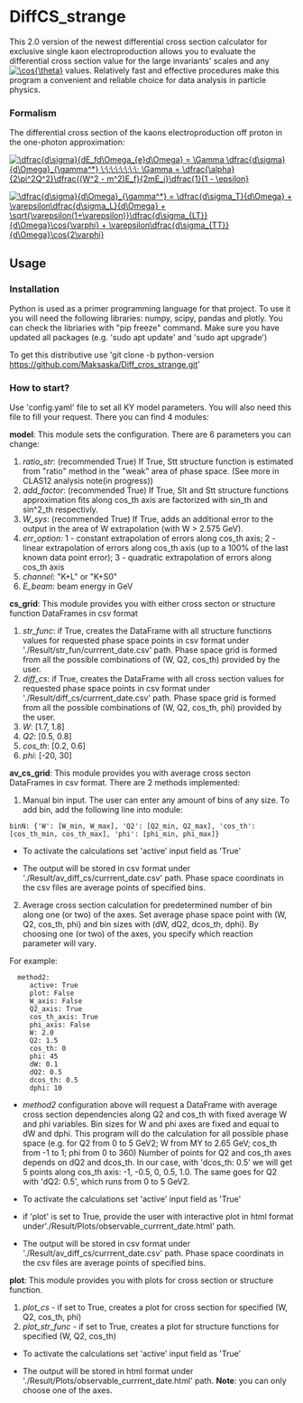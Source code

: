 # DiffCS_strange

This 2.0 version of the newest differential cross section calculator for exclusive single kaon electroproduction allows you to evaluate the differential cross section value for the large invariants' scales and any <a href="https://www.codecogs.com/eqnedit.php?latex=\cos{\theta}" target="_blank"><img src="https://latex.codecogs.com/gif.latex?\cos{\theta}" title="\cos{\theta}" /></a> values. Relatively fast and effective procedures make this program a convenient and reliable choice for data analysis in particle physics.

### Formalism 
The differential cross section of the kaons electroproduction off proton in the one-photon approximation:

<a href="https://www.codecogs.com/eqnedit.php?latex=\dfrac{d\sigma}{dE_fd\Omega_{e}d\Omega}&space;=&space;\Gamma&space;\dfrac{d\sigma}{d\Omega}_{\gamma^*}&space;\;\;\;\;\;\;\;\;&space;\Gamma&space;=&space;\dfrac{\alpha}{2\pi^2Q^2}\dfrac{(W^2&space;-&space;m^2)E_f}{2mE_i}\dfrac{1}{1&space;-&space;\epsilon}" target="_blank"><img src="https://latex.codecogs.com/gif.latex?\dfrac{d\sigma}{dE_fd\Omega_{e}d\Omega}&space;=&space;\Gamma&space;\dfrac{d\sigma}{d\Omega}_{\gamma^*}&space;\;\;\;\;\;\;\;\;&space;\Gamma&space;=&space;\dfrac{\alpha}{2\pi^2Q^2}\dfrac{(W^2&space;-&space;m^2)E_f}{2mE_i}\dfrac{1}{1&space;-&space;\epsilon}" title="\dfrac{d\sigma}{dE_fd\Omega_{e}d\Omega} = \Gamma \dfrac{d\sigma}{d\Omega}_{\gamma^*} \;\;\;\;\;\;\;\; \Gamma = \dfrac{\alpha}{2\pi^2Q^2}\dfrac{(W^2 - m^2)E_f}{2mE_i}\dfrac{1}{1 - \epsilon}" /></a>

<a href="https://www.codecogs.com/eqnedit.php?latex=\dfrac{d\sigma}{d\Omega}_{\gamma^*}&space;=&space;\dfrac{d\sigma_T}{d\Omega}&space;&plus;&space;\varepsilon\dfrac{d\sigma_L}{d\Omega}&space;&plus;&space;\sqrt{\varepsilon(1&plus;\varepsilon)}\dfrac{d\sigma_{LT}}{d\Omega}\cos{\varphi}&space;&plus;&space;\varepsilon\dfrac{d\sigma_{TT}}{d\Omega}\cos{2\varphi}" target="_blank"><img src="https://latex.codecogs.com/gif.latex?\dfrac{d\sigma}{d\Omega}_{\gamma^*}&space;=&space;\dfrac{d\sigma_T}{d\Omega}&space;&plus;&space;\varepsilon\dfrac{d\sigma_L}{d\Omega}&space;&plus;&space;\sqrt{\varepsilon(1&plus;\varepsilon)}\dfrac{d\sigma_{LT}}{d\Omega}\cos{\varphi}&space;&plus;&space;\varepsilon\dfrac{d\sigma_{TT}}{d\Omega}\cos{2\varphi}" title="\dfrac{d\sigma}{d\Omega}_{\gamma^*} = \dfrac{d\sigma_T}{d\Omega} + \varepsilon\dfrac{d\sigma_L}{d\Omega} + \sqrt{\varepsilon(1+\varepsilon)}\dfrac{d\sigma_{LT}}{d\Omega}\cos{\varphi} + \varepsilon\dfrac{d\sigma_{TT}}{d\Omega}\cos{2\varphi}" /></a>

## Usage

### Installation

Python is used as a primer programming language for that project. To use it you will need the following libraries: numpy, scipy, pandas and plotly. You can check the libriaries with "pip freeze" command. Make sure you have updated all packages (e.g. 'sudo apt update' and 'sudo apt upgrade')

To get this distributive use 'git clone -b python-version https://github.com/Maksaska/Diff_cros_strange.git'

### How to start?

Use 'config.yaml' file to set all KY model parameters. You will also need this file to fill your request. There you can find 4 modules:

**model**: This module sets the configuration. There are 6 parameters you can change:

  1. _ratio_str_: (recommended True) If True, Stt structure function is estimated from "ratio" method in the "weak" area of phase space. (See more in CLAS12 analysis note(in progress))
  2. _add_factor_: (recommended True) If True, Slt and Stt structure functions approximation fits along cos_th axis are factorized with sin_th and sin^2_th respectivly.
  3. _W_sys_: (recommended True) If True, adds an additional error to the output in the area of W extrapolation (with W > 2.575 GeV).
  4. _err_option_: 1 - constant extrapolation of errors along cos_th axis; 2 - linear extrapolation of errors along cos_th axis (up to a 100% of the last known data point error); 3 - quadratic extrapolation of errors along cos_th axis
  5. _channel_: "K+L" or "K+S0"
  6. _E_beam_: beam energy in GeV
  
**cs_grid**: This module provides you with either cross secton or structure function DataFrames in csv format

  1. _str_func_: if True, creates the DataFrame with all structure functions values for requested phase space points in csv format under './Result/str_fun/currrent_date.csv' path. Phase space grid is formed from all the possible combinations of (W, Q2, cos_th) provided by the user.
  2. _diff_cs_: if True, creates the DataFrame with all cross section values for requested phase space points in csv format under './Result/diff_cs/currrent_date.csv' path. Phase space grid is formed from all the possible combinations of (W, Q2, cos_th, phi) provided by the user.
  3. _W_: [1.7, 1.8]
  4. _Q2_: [0.5, 0.8]
  5. _cos_th_: [0.2, 0.6]
  6. _phi_: [-20, 30] 

**av_cs_grid**: This module provides you with average cross secton DataFrames in csv format. There are 2 methods implemented:

  1. Manual bin input. The user can enter any amount of bins of any size. To add bin, add the following line into module:
    
    binN: {'W': [W_min, W_max], 'Q2': [Q2_min, Q2_max], 'cos_th': [cos_th_min, cos_th_max], 'phi': [phi_min, phi_max]}
    
* To activate the calculations set 'active' input field as 'True' 
    
* The output will be stored in csv format under './Result/av_diff_cs/currrent_date.csv' path. Phase space coordinats in the csv files are average points of specified bins.
    
 2. Average cross section calculation for predetermined number of bin along one (or two) of the axes. Set average phase space point with (W, Q2, cos_th, phi) and bin sizes with (dW, dQ2, dcos_th, dphi). By choosing one (or two) of the axes, you specify which reaction parameter will vary. 
  
  For example: 
      
      
      
      method2:
         active: True
         plot: False
         W_axis: False
         Q2_axis: True
         cos_th_axis: True
         phi_axis: False
         W: 2.0
         Q2: 1.5
         cos_th: 0
         phi: 45
         dW: 0.1
         dQ2: 0.5
         dcos_th: 0.5
         dphi: 10

* _method2_ configuration above will request a DataFrame with average cross section dependencies along Q2 and cos_th with fixed average W and phi variables. Bin sizes for W and phi axes are fixed and equal to dW and dphi. This program will do the calculation for all possible phase space (e.g. for Q2 from 0 to 5 GeV2; W from MY to 2.65 GeV; cos_th from -1 to 1; phi from 0 to 360) Number of points for Q2 and cos_th axes depends on dQ2 and dcos_th. In our case, with 'dcos_th: 0.5' we will get 5 points along cos_th axis: -1, -0.5, 0, 0.5, 1.0. The same goes for Q2 with 'dQ2: 0.5', which runs from 0 to 5 GeV2.
    
  
* To activate the calculations set 'active' input field as 'True' 

* if 'plot' is set to True, provide the user with interactive plot in html format under'./Result/Plots/observable_currrent_date.html' path.

* The output will be stored in csv format under './Result/av_diff_cs/currrent_date.csv' path. Phase space coordinats in the csv files are average points of specified bins.

**plot**: This module provides you with plots for cross section or structure function.

  1. _plot_cs_ - if set to True, creates a plot for cross section for specified (W, Q2, cos_th, phi)
  2. _plot_str_func_ - if set to True, creates a plot for structure functions for specified (W, Q2, cos_th)
  
* To activate the calculations set 'active' input field as 'True' 

* The output will be stored in html format under './Result/Plots/observable_currrent_date.html' path. **Note**: you can only choose one of the axes.
  

  
